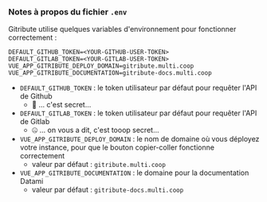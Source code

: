 ### Notes à propos du fichier `.env`

Gitribute utilise quelques variables d'environnement pour fonctionner correctement :

```env
DEFAULT_GITHUB_TOKEN=<YOUR-GITHUB-USER-TOKEN>
DEFAULT_GITLAB_TOKEN=<YOUR-GITLAB-USER-TOKEN>
VUE_APP_GITRIBUTE_DEPLOY_DOMAIN=gitribute.multi.coop
VUE_APP_GITRIBUTE_DOCUMENTATION=gitribute-docs.multi.coop
```

- `DEFAULT_GITHUB_TOKEN` : le token utilisateur par défaut pour requêter l'API de Github
  - 🤫 ... c'est secret...
- `DEFAULT_GITLAB_TOKEN` : le token utilisateur par défaut pour requêter l'API de Gitlab
  - 🤐 ... on vous a dit, c'est tooop secret...
- `VUE_APP_GITRIBUTE_DEPLOY_DOMAIN` : le nom de domaine où vous déployez votre instance, pour que le bouton copier-coller fonctionne correctement
  - valeur par défaut : `gitribute.multi.coop`
- `VUE_APP_GITRIBUTE_DOCUMENTATION` : le domaine pour la documentation Datami
  - valeur par défaut : `gitribute-docs.multi.coop`
